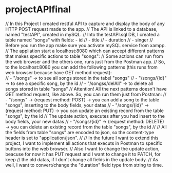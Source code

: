 # projectAPIfinal
  // In this Project I created restful API to capture and display the body of any HTTP POST request made to the app.
  // The API is linked to a database, named "testAPI", created in mySQL.
  // Into the testAPI.sql DB, I created a table named "songs" with fields: - id
  //                                                                       - title
  //                                                                       - duration
  //                                                                       - singer
  // Before you run the app make sure you activate mySQL service from xampp.
  // The appliation start a localhost:8080 which can accept different patterns that makes specific actions to table "songs":
  // Some actions can run from the web browser and the others one, runs just from the Postman app.
  // So, to the localhost:8080 you can add the following patterns (this runs from web browser because have GET method request):   
  //  - "/songs"          -> to see all songs stored in the tabel "songs" 
  //  - "/songs/{id}"     -> to see a specific song, by the id
  //  - "/songss/delAll"  -> to delete all songs stored in table "songs"
  // Attention! All the next patterns doesn't have GET method request, like above. So, you can run them just from Postman:
  //  - "/songs"        -> (request method: POST)   -> you can add a song to the table "songs", inserting to the body fields, your datas
  //  - "/songs/{id}"   -> (request method: PUT)    -> you can update an existing record from the table "songs", by the id
  //                                                   The update action, executes after you had insert to the body fields, your new datas
  //  - "/songs/{id}"   -> (request method: DELETE) -> you can delete an existing record from the table "songs", by the id
  //
  // All the fields from table "songs" are encoded to json, so the content-type header is set to "application/json".
  //
  // In the future I want to extend this project, I want to implement all actions that executs in Postman to specific buttons into the web browser.
  // Also I want to change the update action, beacuse for now it has PUT request and I want to change it to PATCH, for keep 
  // the old datas, if I don't change all fields in the update body.
  // As well, I want to convert/change the "duration" field type from string to time.
  
           
  
  
